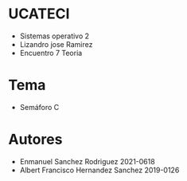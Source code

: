 # UCATECI
- Sistemas operativo 2
- Lizandro jose Ramirez
- Encuentro 7 Teoria

# Tema
- Semáforo C

# Autores
- Enmanuel Sanchez Rodriguez 2021-0618
- Albert Francisco Hernandez Sanchez 2019-0126

